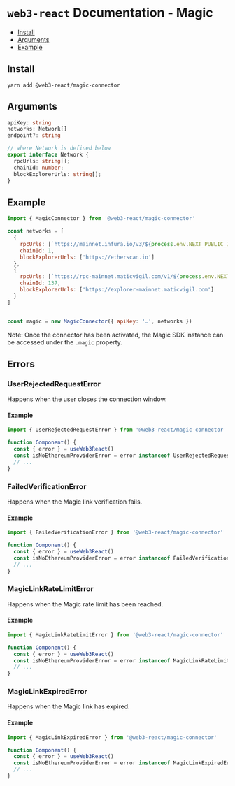 # `web3-react` Documentation - Magic

- [Install](#install)
- [Arguments](#arguments)
- [Example](#example)

## Install

`yarn add @web3-react/magic-connector`

## Arguments

```typescript
apiKey: string
networks: Network[]
endpoint?: string

// where Network is defined below
export interface Network {
  rpcUrls: string[];
  chainId: number;
  blockExplorerUrls: string[];
}
```

## Example

```javascript
import { MagicConnector } from '@web3-react/magic-connector'

const networks = [
  {
    rpcUrls: [`https://mainnet.infura.io/v3/${process.env.NEXT_PUBLIC_INFURA_API_KEY}`],
    chainId: 1,
    blockExplorerUrls: ['https://etherscan.io']
  },
  {
    rpcUrls: [`https://rpc-mainnet.maticvigil.com/v1/${process.env.NEXT_PUBLIC_MATIC_VIGIL_API_KEY}`],
    chainId: 137,
    blockExplorerUrls: ['https://explorer-mainnet.maticvigil.com']
  }
]


const magic = new MagicConnector({ apiKey: '…', networks })
```

Note: Once the connector has been activated, the Magic SDK instance can be accessed under the `.magic` property.

## Errors

### UserRejectedRequestError

Happens when the user closes the connection window.

#### Example

```javascript
import { UserRejectedRequestError } from '@web3-react/magic-connector'

function Component() {
  const { error } = useWeb3React()
  const isNoEthereumProviderError = error instanceof UserRejectedRequestError
  // ...
}
```

### FailedVerificationError

Happens when the Magic link verification fails.

#### Example

```javascript
import { FailedVerificationError } from '@web3-react/magic-connector'

function Component() {
  const { error } = useWeb3React()
  const isNoEthereumProviderError = error instanceof FailedVerificationError
  // ...
}
```

### MagicLinkRateLimitError

Happens when the Magic rate limit has been reached.

#### Example

```javascript
import { MagicLinkRateLimitError } from '@web3-react/magic-connector'

function Component() {
  const { error } = useWeb3React()
  const isNoEthereumProviderError = error instanceof MagicLinkRateLimitError
  // ...
}
```

### MagicLinkExpiredError

Happens when the Magic link has expired.

#### Example

```javascript
import { MagicLinkExpiredError } from '@web3-react/magic-connector'

function Component() {
  const { error } = useWeb3React()
  const isNoEthereumProviderError = error instanceof MagicLinkExpiredError
  // ...
}
```
